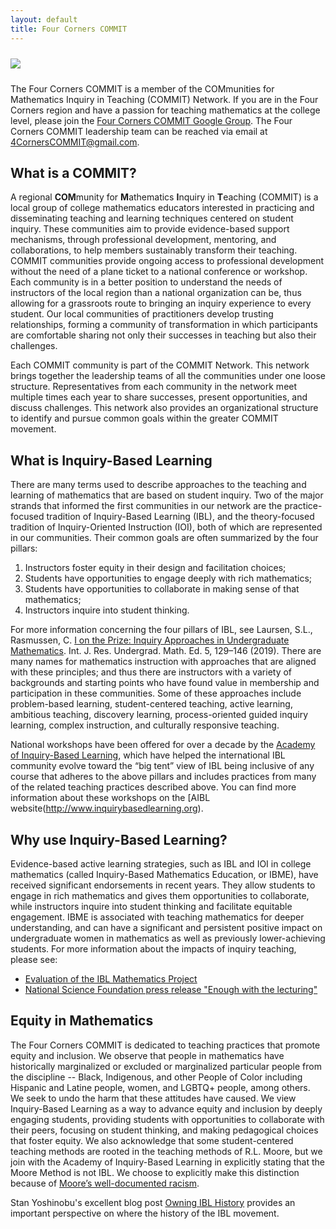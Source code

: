 ```yaml
---
layout: default
title: Four Corners COMMIT
---
```


<img src="{{ site.baseurl }}/images/COMMITlogo.jpg" class="img-responsive img-rounded" img style="margin-bottom: 10px; margin-top: 10px" style="width:100%"/>

<!-- <div class="row">
<div class="col-md-2 col-lg-2">
</div>
<div class="col-xs-12 col-sm-12 col-md-8 col-lg-8">
<div class="alert alert-info" role="alert">
<i class="fas fa-peace fa-lg"></i>&nbsp; This page is under construction!
</div>
</div>
<div class="col-md-2 col-lg-2"></div>
</div> -->
<br>

The Four Corners COMMIT is a member of the COMmunities for Mathematics Inquiry in Teaching (COMMIT) Network. If you are in the Four Corners region and have a passion for teaching mathematics at the college level, please join the [Four Corners COMMIT Google Group](https://groups.google.com/g/4cornerscommit). The Four Corners COMMIT leadership team can be reached via email at [4CornersCOMMIT@gmail.com](mailto:4CornersCOMMIT@gmail.com).

## What is a COMMIT?
A regional **COM**munity for **M**athematics **I**nquiry in **T**eaching (COMMIT) is a local group of college mathematics educators interested in practicing and disseminating teaching and learning techniques centered on student inquiry. These communities aim to provide evidence-based support mechanisms, through professional development, mentoring, and collaborations, to help members sustainably transform their teaching. COMMIT communities provide ongoing access to professional development without the need of a plane ticket to a national conference or workshop. Each community is in a better position to understand the needs of instructors of the local region than a national organization can be, thus allowing for a grassroots route to bringing an inquiry experience to every student. Our local communities of practitioners develop trusting relationships, forming a community of transformation in which participants are comfortable sharing not only their successes in teaching but also their challenges.

Each COMMIT community is part of the COMMIT Network. This network brings together the leadership teams of all the communities under one loose structure. Representatives from each community in the network meet multiple times each year to share successes, present opportunities, and discuss challenges. This network also provides an organizational structure to identify and pursue common goals within the greater COMMIT movement.

## What is Inquiry-Based Learning
There are many terms used to describe approaches to the teaching and learning of mathematics that are based on student inquiry. Two of the major strands that informed the first communities in our network are the practice-focused tradition of Inquiry-Based Learning (IBL), and the theory-focused tradition of Inquiry-Oriented Instruction (IOI), both of which are represented in our communities. Their common goals are often summarized by the four pillars:

1. Instructors foster equity in their design and facilitation choices;
2. Students have opportunities to engage deeply with rich mathematics;
3. Students have opportunities to collaborate in making sense of that mathematics;
4. Instructors inquire into student thinking.

For more information concerning the four pillars of IBL, see Laursen, S.L., Rasmussen, C. [I on the Prize: Inquiry Approaches in Undergraduate Mathematics](https://doi.org/10.1007/s40753-019-00085-6). Int. J. Res. Undergrad. Math. Ed. 5, 129–146 (2019). There are many names for mathematics instruction with approaches that are aligned with these principles; and thus there are instructors with a variety of backgrounds and starting points who have found value in membership and participation in these communities. Some of these approaches include problem-based learning, student-centered teaching, active learning, ambitious teaching, discovery learning, process-oriented guided inquiry learning, complex instruction, and culturally responsive teaching.

National workshops have been offered for over a decade by the [Academy of Inquiry-Based Learning](http://www.inquirybasedlearning.org), which have helped the international IBL community evolve toward the “big tent” view of IBL being inclusive of any course that adheres to the above pillars and includes practices from many of the related teaching practices described above. You can find more information about these workshops on the [AIBL website(http://www.inquirybasedlearning.org).

## Why use Inquiry-Based Learning?
Evidence-based active learning strategies, such as IBL and IOI in college mathematics (called Inquiry-Based Mathematics Education, or IBME), have received significant endorsements in recent years. They allow students to engage in rich mathematics and gives them opportunities to collaborate, while instructors inquire into student thinking and facilitate equitable engagement. IBME is associated with teaching mathematics for deeper understanding, and can have a significant and persistent positive impact on undergraduate women in mathematics as well as previously lower-achieving students. For more information about the impacts of inquiry teaching, please see:

- [Evaluation of the IBL Mathematics Project](https://www.colorado.edu/eer/sites/default/files/attached-files/iblmathreportall_050211.pdf)
- [National Science Foundation press release "Enough with the lecturing"](https://nsf.gov/news/news_summ.jsp?cntn_id=131403&org=NSF)

## Equity in Mathematics

The Four Corners COMMIT is dedicated to teaching practices that promote equity and inclusion. We observe that people in mathematics have historically marginalized or excluded or marginalized particular people from the discipline -- Black, Indigenous, and other People of Color including Hispanic and Latine people, women, and LGBTQ+ people, among others. We seek to undo the harm that these attitudes have caused. We view Inquiry-Based Learning as a way to advance equity and inclusion by deeply engaging students, providing students with opportunities to collaborate with their peers, focusing on student thinking, and making pedagogical choices that foster equity. We also acknowledge that some student-centered teaching methods are rooted in the teaching methods of R.L. Moore, but we join with the Academy of Inquiry-Based Learning in explicitly stating that the Moore Method is not IBL. We choose to explicitly make this distinction because of [Moore’s well-documented racism](http://www.math.buffalo.edu/mad/special/RLMoore-racist-math.html).

Stan Yoshinobu's excellent blog post [Owning IBL History](http://theiblblog.blogspot.com/2020/12/owning-ibl-history.html) provides an important perspective on where the history of the IBL movement.

<br>
